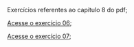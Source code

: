 Exercícios referentes ao capítulo 8 do pdf;

<a href="https://erickpedrosa.github.io/HTML-CSS/Cap%2008/Ex.%20006/index.html">Acesse o exercício 06<a>;

<a href="https://erickpedrosa.github.io/HTML-CSS/Cap%2008/Ex.%20007/index.html">Acesse o exercício 07<a>;
